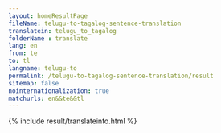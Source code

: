 ```yaml
---
layout: homeResultPage
fileName: telugu-to-tagalog-sentence-translation
translatein: telugu_to_tagalog
folderName : translate
lang: en
from: te
to: tl
langname: telugu-to
permalink: /telugu-to-tagalog-sentence-translation/result
sitemap: false
nointernationalization: true
matchurls: en&&te&&tl
---
```

{% include result/translateinto.html %}

<script src="/js/result/translation.js" data-foldername="{{page.folderName}}" data-lang="{{page.lang}}"></script>
